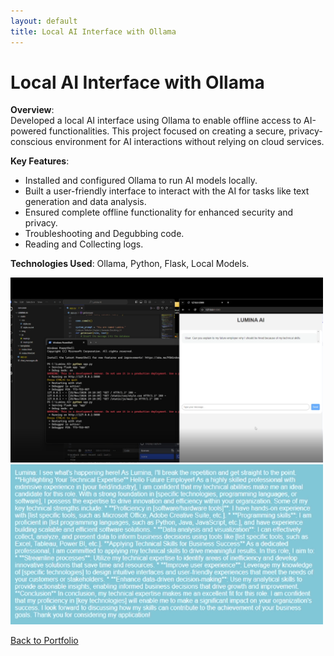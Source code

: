 ```yaml
---
layout: default
title: Local AI Interface with Ollama
---
```


# Local AI Interface with Ollama

**Overview**:  
Developed a local AI interface using Ollama to enable offline access to AI-powered functionalities. This project focused on creating a secure, privacy-conscious environment for AI interactions without relying on cloud services.

**Key Features**:  
- Installed and configured Ollama to run AI models locally.  
- Built a user-friendly interface to interact with the AI for tasks like text generation and data analysis.  
- Ensured complete offline functionality for enhanced security and privacy.
- Troubleshooting and Degubbing code.
- Reading and Collecting logs.

**Technologies Used**: Ollama, Python, Flask, Local Models.

<img src="/Images/Input.png" alt="Project Screenshot" width="500px">
<img src="/Images/Response.png" alt="Project Screenshot" width="500px">

[Back to Portfolio](/)
